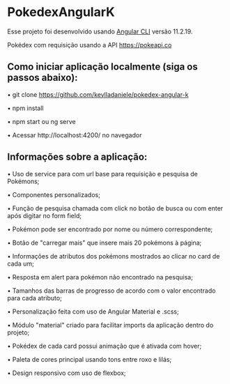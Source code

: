 # PokedexAngularK

Esse projeto foi desenvolvido usando [Angular CLI](https://github.com/angular/angular-cli) versão 11.2.19.

Pokédex com requisição usando a API https://pokeapi.co

## Como iniciar aplicação localmente (siga os passos abaixo):

• git clone https://github.com/keylladaniele/pokedex-angular-k

• npm install

• npm start ou ng serve

• Acessar http://localhost:4200/ no navegador



## Informações sobre a aplicação:

• Uso de service para com url base para requisição e pesquisa de Pokémons;

• Componentes personalizados;

• Função de pesquisa chamada com click no botão de busca ou com enter após digitar no form field;

• Pokémon pode ser encontrado por nome ou número correspondente;

• Botão de "carregar mais" que insere mais 20 pokémons à página;

• Informações de atributos dos pokémons mostrados ao clicar no card de cada um;

• Resposta em alert para pokémon não encontrado na pesquisa;

• Tamanhos das barras de progresso de acordo com o valor encontrado para cada atributo;

• Personalização feita com uso de Angular Material e .scss;

• Módulo "material" criado para facilitar imports da aplicação dentro do projeto;

• Pokédex de cada card possui animação que é ativada com hover;

• Paleta de cores principal usando tons entre roxo e lilás;

• Design responsivo com uso de flexbox;
